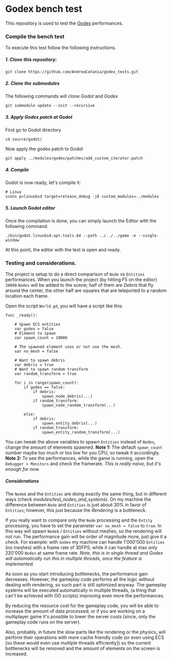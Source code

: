 # Godex bench test

This repository is used to test the [Godex](https://github.com/AndreaCatania/godex) performances.

### Compile the bench test
To execute this test follow the following instructions.

##### 1. Clone this repository:
```
git clone https://github.com/AndreaCatania/godex_tests.git 
```

##### 2. Clone the submodules
The following commands will clone _Godot_ and _Godex_
```
git submodule update --init --recursive
```

##### 3. Apply Godex patch at Godot
First go to Godot directory
```
cd source/godot/
```

Now apply the godex patch to Godot
```
git apply ../modules/godex/patches/add_custom_iterator.patch
```

##### 4. Compile
Godot is now ready, let's compile it:
```
# Linux
scons p=linuxbsd target=release_debug -j8 custom_modules=../modules
```

##### 5. Launch Godot editor
Once the compilation is done, you can simply launch the Editor with the following command:
```
./bin/godot.linuxbsd.opt.tools.64 --path ../../../game -e --single-window
```
At this point, the editor with the test is open and ready.


### Testing and considerations.
The project is setup to do a direct comparison of `Node` vs `Entities` performances. When you launch the project (by hitting F5 on the editor) `20000` `Nodes` will be added to the scene; half of them are _Debris_ that fly around the center, the other half are squares that are teleported to a random location each frame.

Open the script `World.gd`, you will have a script like this:
```gdscript
func _ready():

	# Spawn ECS entities
	var godex = false
	# Element to spawn
	var spawn_count = 10000

	# The spawned element uses or not use the mesh. 
	var no_mesh = false

	# Want to spawn debris
	var debris = true
	# Want to spawn random transform
	var random_transform = true

	for i in range(spawn_count):
		if godex == false:
			if debris:
				spawn_node_debris(...)
			if random_transform:
				spawn_node_random_transform(...)

		else:
			if debris:
				spawn_entity_debris(...)
			if random_transform:
				spawn_entity_random_transform(...)
```
You can tweak the above variables to spawn `Entities` instead of `Nodes`, change the amount of elements spawned.
**Note 1:** The default `spawn_count` number maybe too much or too low for you CPU, so tweak it accordingly.
**Note 2:** To see the performances, while the game is running, open the `Debugger > Monitors` and check the framerate. _This is really naive, but it's enough for now._

##### Considerations
The `Node`s and the `Entities` are doing exactly the same thing, but in different ways (check _modules/test_nodes_and_systems_).
On my machine the difference between `Node` and `Entities` is just about 30% in favor of `Entities`; however, this just because the _Rendering_ is a bottleneck.

If you really want to compare only the `Node` processing and the `Entity` processing, you have to set the parameter `var no_mesh = false` to `true`.
In this way will spawn `Node`s / `Entities` without meshes, so the rendering will not run. The performance gain will be order of magnitude more, just give it a check.
For example: with `Godex` my machine can handle 1'000'000 `Entities` (no meshes) with a frame rate of 30FPS; while it can handle at max only 220'000 `Nodes` at same frame rate. _Note, this is in single thread and Godex will automatically run this in multiple threads, once the feature is implemented._

As soon as you start introducing bottlenecks, the performance gain decreases. However, the gameplay code performs all the logic without dealing with rendering, so such part is still optimized anyway. The gameplay systems will be executed automatically in multiple threads, (a thing that can't be achieved with OO scripts) improving even more the performances.

By reducing the resource cost for the gameplay code, you will be able to increase the amount of data processed; or if you are working on a multiplayer game it's possible to lower the server costs (since, only the gameplay code runs on the server).

Also, probably, in future the slow parts like the rendering or the physics, will perform their operations with more cache friendly code (or even using ECS [so these would even use multiple threads efficiently]) so the current bottlenecks will be removed and the amount of elements on the screen is increased.

